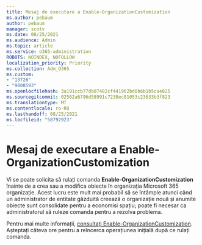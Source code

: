 ```yaml
---
title: Mesaj de executare a Enable-OrganizationCustomization
ms.author: pebaum
author: pebaum
manager: scotv
ms.date: 08/25/2021
ms.audience: Admin
ms.topic: article
ms.service: o365-administration
ROBOTS: NOINDEX, NOFOLLOW
localization_priority: Priority
ms.collection: Adm_O365
ms.custom:
- "13726"
- "9008593"
ms.openlocfilehash: 3a191ccb77db07482cf441962bd8b6b1b5cae825
ms.sourcegitcommit: 02562a6796d58991c7238ec81053c23633b3f823
ms.translationtype: MT
ms.contentlocale: ro-RO
ms.lasthandoff: 08/25/2021
ms.locfileid: "58792923"
---
```

# <a name="message-to-run-enable-organizationcustomization"></a>Mesaj de executare a Enable-OrganizationCustomization

Vi se poate solicita să rulați comanda **Enable-OrganizationCustomization** înainte de a crea sau a modifica obiecte în organizația Microsoft 365 organizație. Acest lucru este mult mai probabil să se întâmple atunci când un administrator de entitate găzduită creează o organizație nouă și anumite obiecte sunt consolidate pentru a economisi spațiu; poate fi necesar ca administratorul să ruleze comanda pentru a rezolva problema.

Pentru mai multe informații, [consultați Enable-OrganizationCustomization](https://docs.microsoft.com/powershell/module/exchange/enable-organizationcustomization). Așteptați câteva ore pentru a reîncerca operațiunea inițială după ce rulați comanda.